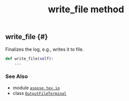 ﻿---
title: write_file method
second_title: Aspose.TeX for Python via .NET API References
description: 
type: docs
weight: 20
url: /python-net/aspose.tex.io/outputfileterminal/write_file/
is_root: false
---

## write_file {#}

Finalizes the log, e.g., writes it to file.



```python
def write_file(self):
    ...
```





### See Also
* module [`aspose.tex.io`](../../)
* class [`OutputFileTerminal`](/tex/python-net/aspose.tex.io/outputfileterminal)
